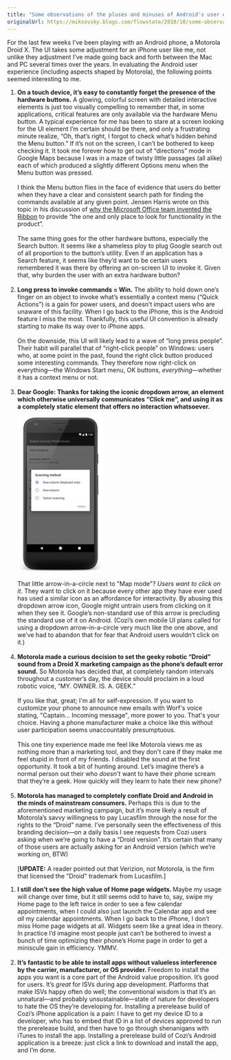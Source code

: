 ```yaml
---
title: "Some observations of the pluses and minuses of Android's user experience"
originalUrl: https://miksovsky.blogs.com/flowstate/2010/10/some-observations-of-the-plusses-and-minuses-of-androids-user-experience.html
---
```


<p>
  For the last few weeks I’ve been playing with an Android phone, a Motorola
  Droid X. The UI takes some adjustment for an iPhone user like me, not unlike
  they adjustment I’ve made going back and forth between the Mac and PC several
  times over the years. In evaluating the Android user experience (including
  aspects shaped by Motorola), the following points seemed interesting to me.
</p>
<ol>
  <li>
    <strong
      >On a touch device, it’s easy to constantly forget the presence of the
      hardware buttons.</strong
    >
    A glowing, colorful screen with detailed interactive elements is just too
    visually compelling to remember that, in some applications, critical
    features are only available via the hardware Menu button. A typical
    experience for me has been to stare at a screen looking for the UI element
    I’m certain should be there, and only a frustrating minute realize, “Oh,
    that’s right, I forgot to check what’s hidden behind the Menu button.” If
    it’s not on the screen, I can’t be bothered to keep checking it. It took me
    forever how to get out of “directions” mode in Google Maps because I was in
    a maze of twisty little passages (all alike) each of which produced a
    slightly different Options menu when the Menu button was pressed. <br />
    <br />I think the Menu button flies in the face of evidence that users do
    better when they have a clear and consistent search path for finding the
    commands available at any given point. Jensen Harris wrote on this topic in
    his discussion of
    <a href="http://blogs.msdn.com/b/jensenh/archive/2005/09/14/467126.aspx"
      >why the Microsoft Office team invented the Ribbon</a
    >
    to provide “the one and only place to look for functionality in the
    product”. <br />
    <br />The same thing goes for the other hardware buttons, especially the
    Search button. It seems like a shameless ploy to plug Google search out of
    all proportion to the button’s utility. Even if an application has a Search
    feature, it seems like they’d want to be certain users remembered it was
    there by offering an on-screen UI to invoke it. Given that, why burden the
    user with an extra hardware button?<br /><br />
  </li>
  <li>
    <strong>Long press to invoke commands = Win.</strong> The ability to hold
    down one’s finger on an object to invoke what’s essentially a context menu
    (“Quick Actions”) is a gain for power users, and doesn’t impact users who
    are unaware of this facility. When I go back to the iPhone, this is the
    Android feature I miss the most. Thankfully, this useful UI convention is
    already starting to make its way over to iPhone apps. <br />
    <br />On the downside, this UI will likely lead to a wave of “long press
    people”. Their habit will parallel that of “right-click people” on Windows:
    users who, at some point in the past, found the right click button produced
    some interesting commands. They therefore now right-click on everything—the
    Windows Start menu, OK buttons, <em>everything</em>—whether it has a context
    menu or not.<br /><br />
  </li>
  <li>
    <strong
      >Dear Google: Thanks for taking the iconic dropdown arrow, an element
      which otherwise universally communicates “Click me”, and using it as a
      completely static element that offers no interaction whatsoever.</strong
    >
    <br />
    <br />
    <img src="/images/flowstate/radio_buttons.png" />
    <br />
    <br />That little arrow-in-a-circle next to &quot;Map mode&quot;?
    <em>Users want to click on it</em>. They want to click on it because every
    other app they have ever used has used a similar icon as an affordance for
    interactivity. By abusing this dropdown arrow icon, Google might untrain
    users from clicking on it when they see it. Google’s non-standard use of
    this arrow is precluding the standard use of it on Android. (Cozi’s own
    mobile UI plans called for using a dropdown arrow-in-a-circle very much like
    the one above, and we’ve had to abandon that for fear that Android users
    wouldn’t click on it.)<br /><br />
  </li>
  <li>
    <strong
      >Motorola made a curious decision to set the geeky robotic “Droid” sound
      from a Droid X marketing campaign as the phone’s default error
      sound.</strong
    >
    So Motorola has decided that, at completely random intervals throughout a
    customer’s day, the device should proclaim in a loud robotic voice, “MY.
    OWNER. IS. A. GEEK.”<br /><br />If you like that, great; I&#39;m all for
    self-expression. If you want to customize your phone to announce new emails
    with Worf&#39;s voice stating, &quot;Captain... Incoming message&quot;, more
    power to you. That&#39;s your choice. Having a phone manufacturer make a
    choice like this without user participation&#0160;seems unaccountably
    presumptuous.<br /><br />This one tiny experience made me feel like Motorola
    views me as nothing more than a marketing tool, and they don&#39;t care if
    they make me feel stupid in front of my friends. I disabled the sound at the
    first opportunity. It took a bit of hunting around. Let’s imagine there’s a
    normal person out their who <em>doesn’t</em> want to have their phone scream
    that they’re a geek. How quickly will they learn to hate their new phone?<br /><br />
  </li>
  <li>
    <strong
      >Motorola has managed to completely conflate Droid and Android in the
      minds of mainstream consumers.</strong
    >
    Perhaps this is due to the aforementioned marketing campaign, but it’s more
    likely a result of Motorola’s savvy willingness to pay Lucasfilm through the
    nose for the rights to the “Droid” name. I’ve personally seen the
    effectiveness of this branding decision—on a daily basis I see requests from
    Cozi users asking when we’re going to have a “Droid version”. It’s certain
    that many of those users are actually asking for an Android version (which
    we’re working on, BTW)<br /><br />[<strong>UPDATE:</strong> A reader pointed
    out that Verizion, not Motorola, is the firm that licensed the
    &quot;Droid&quot; trademark from Lucasfilm.]
  </li>
</ol>
<ol>
  <li>
    <strong>I still don’t see the high value of Home page widgets. </strong
    >Maybe my usage will change over time, but it still seems odd to have to,
    say, swipe my Home page to the left twice in order to see a few calendar
    appointments, when I could also just launch the Calendar app and see
    <em>all</em> my calendar appointments. When I go back to the iPhone, I don’t
    miss Home page widgets at all. Widgets seem like a great idea in theory. In
    practice I’d imagine most people just can’t be bothered to invest a bunch of
    time optimizing their phone’s Home page in order to get a miniscule gain in
    efficiency. YMMV.<br /><br />
  </li>
  <li>
    <strong
      >It’s fantastic to be able to install apps without valueless interference
      by the carrier, manufacturer, or OS provider. </strong
    >Freedom to install the apps you want is a core part of the Android value
    proposition. It’s good for users. It’s <em>great </em>for ISVs during app
    development. Platforms that make ISVs happy often do well; the conventional
    wisdom is that it’s an unnatural—and probably unsustainable—state of nature
    for developers to hate the OS they’re developing for. Installing a
    prerelease build of Cozi’s iPhone application is a pain: I have to get my
    device ID to a developer, who has to embed that ID in a list of devices
    approved to run the prerelease build, and then have to go through
    shenanigans with iTunes to install the app. Installing a prerelease build of
    Cozi’s Android application is a breeze: just click a link to download and
    install the app, and I’m done.
  </li>
</ol>
